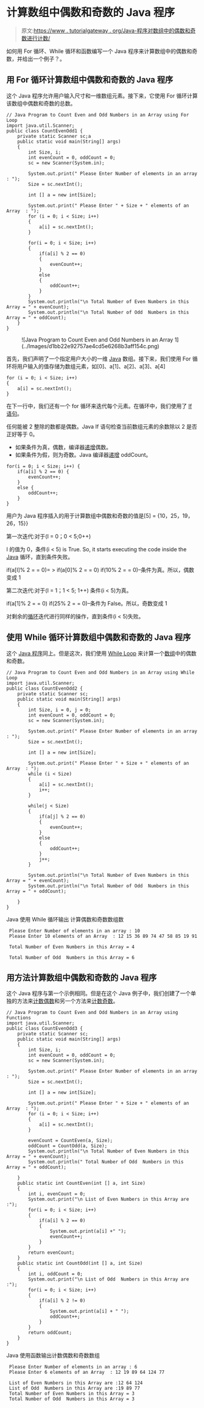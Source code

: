 # 计算数组中偶数和奇数的 Java 程序

> 原文:[https://www . tutorialgateway . org/Java-程序对数组中的偶数和奇数进行计数/](https://www.tutorialgateway.org/java-program-to-count-even-and-odd-numbers-in-an-array/)

如何用 For 循环、While 循环和函数编写一个 Java 程序来计算数组中的偶数和奇数，并给出一个例子？。

## 用 For 循环计算数组中偶数和奇数的 Java 程序

这个 Java 程序允许用户输入尺寸和一维数组元素。接下来，它使用 For 循环计算该数组中偶数和奇数的总数。

```
// Java Program to Count Even and Odd Numbers in an Array using For Loop
import java.util.Scanner;
public class CountEvenOdd1 {
	private static Scanner sc;a
	public static void main(String[] args) 
	{
		int Size, i;
		int evenCount = 0, oddCount = 0;
		sc = new Scanner(System.in);

		System.out.print(" Please Enter Number of elements in an array : ");
		Size = sc.nextInt();	

		int [] a = new int[Size];

		System.out.print(" Please Enter " + Size + " elements of an Array  : ");
		for (i = 0; i < Size; i++)
		{
			a[i] = sc.nextInt();
		}   

		for(i = 0; i < Size; i++)
		{
			if(a[i] % 2 == 0)
			{
				evenCount++;
			}
			else
			{
				oddCount++;
			}
		}		
		System.out.println("\n Total Number of Even Numbers in this Array = " + evenCount);
		System.out.println("\n Total Number of Odd  Numbers in this Array = " + oddCount);
	}
}
```

<figure class="wp-block-image">![Java Program to Count Even and Odd Numbers in an Array 1](../Images/d1bb22e92757ae4cd5e6268b3aff154c.png)</figure>

首先，我们声明了一个指定用户大小的一维 [Java](https://www.tutorialgateway.org/java-tutorial/) 数组。接下来，我们使用 For 循环将用户输入的值存储为数组元素，如[0]、a[1]、a[2]、a[3]、a[4]

```
for (i = 0; i < Size; i++)
{
	a[i] = sc.nextInt();
}
```

在下一行中，我们还有一个 for 循环来迭代每个元素。在循环中，我们使用了 [If 语句](https://www.tutorialgateway.org/java-if-statement/)。

任何能被 2 整除的数都是偶数。Java If 语句检查当前数组元素的余数除以 2 是否正好等于 0。

*   如果条件为真，偶数，编译器[递增](https://www.tutorialgateway.org/increment-and-decrement-operators-in-java/)偶数。
*   如果条件为假，则为奇数。Java 编译器[递增](https://www.tutorialgateway.org/increment-and-decrement-operators-in-java/) oddCount。

```
for(i = 0; i < Size; i++) {
	if(a[i] % 2 == 0) {
		evenCount++;
	}
	else {
		oddCount++;
	}
}
```

用户为 Java 程序插入的用于计算数组中偶数和奇数的值是[5] = {10，25，19，26，15}}

第一次迭代:对于(I = 0；0 < 5;0++)

I 的值为 0，条件(i < 5) is True. So, it starts executing the code inside the [Java](https://www.tutorialgateway.org/java-tutorial/) 循环，直到条件失败。

if(a[I]% 2 = = 0)= > if(a[0]% 2 = = 0)
if(10% 2 = = 0)–条件为真。所以，偶数变成 1

第二次迭代:对于(I = 1；1 < 5; 1++)
条件(i < 5)为真。

if(a[1]% 2 = = 0)
if(25% 2 = = 0)–条件为 False。所以，奇数变成 1

对剩余的[循环](https://www.tutorialgateway.org/java-for-loop/)迭代进行同样的操作，直到条件(i < 5)失败。

## 使用 While 循环计算数组中偶数和奇数的 Java 程序

这个 [Java 程序](https://www.tutorialgateway.org/learn-java-programs/)同上。但是这次，我们使用 [While Loop](https://www.tutorialgateway.org/java-while-loop/) 来计算一个[数组](https://www.tutorialgateway.org/java-array/)中的偶数和奇数。

```
// Java Program to Count Even and Odd Numbers in an Array using While Loop
import java.util.Scanner;
public class CountEvenOdd2 {
	private static Scanner sc;
	public static void main(String[] args) 
	{
		int Size, i = 0, j = 0;
		int evenCount = 0, oddCount = 0;
		sc = new Scanner(System.in);

		System.out.print(" Please Enter Number of elements in an array : ");
		Size = sc.nextInt();	

		int [] a = new int[Size];

		System.out.print(" Please Enter " + Size + " elements of an Array  : ");
		while (i < Size)
		{
			a[i] = sc.nextInt();
			i++;
		}   

		while(j < Size)
		{
			if(a[j] % 2 == 0)
			{
				evenCount++;
			}
			else
			{
				oddCount++;
			}
			j++;
		}

		System.out.println("\n Total Number of Even Numbers in this Array = " + evenCount);
		System.out.println("\n Total Number of Odd  Numbers in this Array = " + oddCount);

	}
}
```

Java 使用 While 循环输出 计算偶数和奇数数组数

```
 Please Enter Number of elements in an array : 10
 Please Enter 10 elements of an Array  : 12 15 36 89 74 47 58 85 19 91

 Total Number of Even Numbers in this Array = 4

 Total Number of Odd  Numbers in this Array = 6
```

## 用方法计算数组中偶数和奇数的 Java 程序

这个 Java 程序与第一个示例相同。但是在这个 Java 例子中，我们创建了一个单独的方法来[计数偶数](https://www.tutorialgateway.org/java-program-to-count-even-numbers-in-an-array/)和另一个方法来[计数奇数](https://www.tutorialgateway.org/java-program-to-count-odd-numbers-in-an-array/)。

```
// Java Program to Count Even and Odd Numbers in an Array using Functions
import java.util.Scanner;
public class CountEvenOdd3 {
	private static Scanner sc;
	public static void main(String[] args) 
	{
		int Size, i;
		int evenCount = 0, oddCount = 0;
		sc = new Scanner(System.in);

		System.out.print(" Please Enter Number of elements in an array : ");
		Size = sc.nextInt();	

		int [] a = new int[Size];

		System.out.print(" Please Enter " + Size + " elements of an Array  : ");
		for (i = 0; i < Size; i++)
		{
			a[i] = sc.nextInt();
		}   

		evenCount = CountEven(a, Size);
		oddCount = CountOdd(a, Size);		
		System.out.println("\n Total Number of Even Numbers in this Array = " + evenCount);
		System.out.println(" Total Number of Odd  Numbers in this Array = " + oddCount);

	}
	public static int CountEven(int [] a, int Size)
	{
		int i, evenCount = 0;
		System.out.print("\n List of Even Numbers in this Array are :");  
		for(i = 0; i < Size; i++)
		{
			if(a[i] % 2 == 0)
			{
				System.out.print(a[i] +" ");
				evenCount++;
			}
		}
		return evenCount;
	}
	public static int CountOdd(int [] a, int Size)
	{
		int i, oddCount = 0;
		System.out.print("\n List of Odd  Numbers in this Array are :");  
		for(i = 0; i < Size; i++)
		{
			if(a[i] % 2 != 0)
			{
				System.out.print(a[i] + " ");
				oddCount++;
			}
		}
		return oddCount;
	}
}
```

Java 使用函数输出计数偶数和奇数数组

```
 Please Enter Number of elements in an array : 6
 Please Enter 6 elements of an Array  : 12 19 89 64 124 77

 List of Even Numbers in this Array are :12 64 124 
 List of Odd  Numbers in this Array are :19 89 77 
 Total Number of Even Numbers in this Array = 3
 Total Number of Odd  Numbers in this Array = 3
```